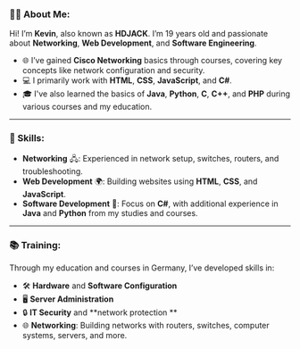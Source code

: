### 🧑‍💻 About Me:
Hi! I’m **Kevin**, also known as **HDJACK**. I’m 19 years old and passionate about **Networking**, **Web Development**, and **Software Engineering**.

- 🌐 I’ve gained **Cisco Networking** basics through courses, covering key concepts like network configuration and security.  
- 💻 I primarily work with **HTML**, **CSS**, **JavaScript**, and **C#**.  
- 🎓 I've also learned the basics of **Java**, **Python**, **C**, **C++**, and **PHP** during various courses and my education.

---

### 🔧 Skills:
- **Networking** 🖧: Experienced in network setup, switches, routers, and troubleshooting.  
- **Web Development** 🌍: Building websites using **HTML**, **CSS**, and **JavaScript**.  
- **Software Development** 💾: Focus on **C#**, with additional experience in **Java** and **Python** from my studies and courses.

---

### 📚 Training:
Through my education and courses in Germany, I’ve developed skills in:

- 🛠️ **Hardware** and **Software Configuration**  
- 🖥️ **Server Administration**  
- 🔒 **IT Security** and **network protection  **
- 🌐 **Networking**: Building networks with routers, switches, computer systems, servers, and more.
